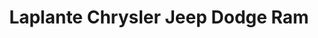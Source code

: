 ---
title: "Laplante Chrysler Jeep Dodge Ram"
url: /embrun/laplante-chrysler-jeep-dodge-ram/
shop: car
---